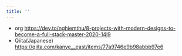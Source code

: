 ```yaml
---
title: ''
---
```


- org
  https://dev.to/nghiemthu/8-projects-with-modern-designs-to-become-a-full-stack-master-2020-14j9
- Qiita(Japanese)
  https://qiita.com/kanye__east/items/77a9746e9b98abbb97e6
